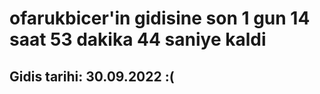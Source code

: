# ofarukbicer'in gidisine son 1 gun 14 saat 53 dakika 44 saniye kaldi

## Gidis tarihi: 30.09.2022 :(